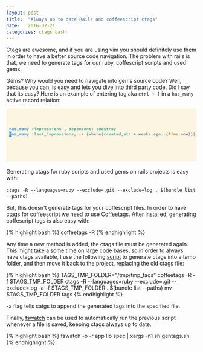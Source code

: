 ```yaml
---
layout: post
title:  "Always up to date Rails and coffeescript ctags"
date:   2016-02-21
categories: ctags bash
---
```

Ctags are awesome, and if you are using vim you should definitely use them in order to have a better source code navigation. The problem with rails is that, we need to generate tags for our ruby, coffescript scripts and used gems.

Gems? Why would you need to navigate into gems source code? Well, because you can, is easy and lets you dive into third party code. Did I say that its easy? Here is an example of entering tag aka `ctrl + ]` in a `has_many` active record relation:

![Entering a tag](/images/has_many_entertag.gif)

Generating ctags for ruby scripts and used gems on rails projects is easy with:

`ctags -R --languages=ruby --exclude=.git --exclude=log . $(bundle list --paths)`

But, this doesn't generate tags for your coffescript files. In order to have ctags for coffeescript we need to use [Coffeetags](coffe-tags). After installed, generating coffescript tags is also easy with:

{% highlight bash %}
coffeetags -R
{% endhighlight %}

Any time a new method is added, the ctags file must be generated again. This might take a some time on large code bases, so in order to always have ctags available, I use the following [script][getagssh] to generate ctags into a temp folder, and then move it back to the project, replacing the old ctags file:

{% highlight bash %}
TAGS_TMP_FOLDER="/tmp/tmp_tags"
coffeetags -R -f $TAGS_TMP_FOLDER 
ctags -R --languages=ruby --exclude=.git --exclude=log -a -f $TAGS_TMP_FOLDER . $(bundle list --paths)
mv $TAGS_TMP_FOLDER tags
{% endhighlight %}

-a flag tells catgs to append the generated tags into the specified file.

Finally, [fswatch][fs-watch] can be used to automatically run the previous script whenever a file is saved, keeping ctags always up to date.

{% highlight bash %}
fswatch -o -r app lib spec | xargs -n1 sh gentags.sh
{% endhighlight %}

[coffee-tags]:  https://github.com/lukaszkorecki/CoffeeTags
[getagssh]:    https://gist.github.com/golfadas/71d7b5bf503619f466ac
[fs-watch]:  https://github.com/emcrisostomo/fswatch
